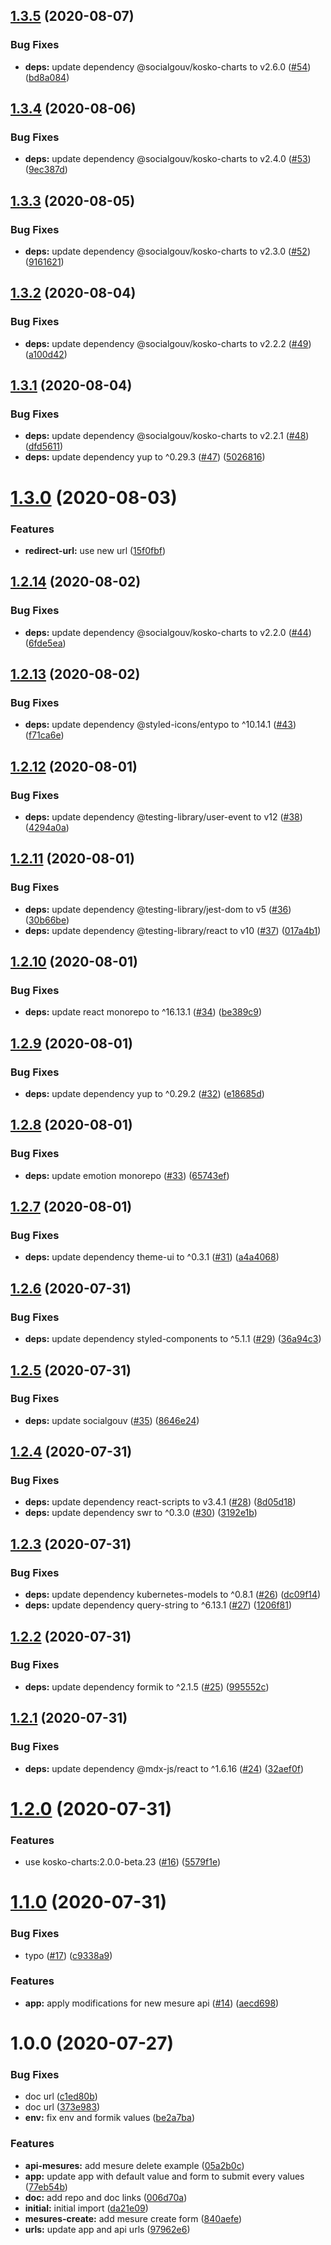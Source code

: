 ## [1.3.5](https://github.com/SocialGouv/emjpm-editor-app/compare/v1.3.4...v1.3.5) (2020-08-07)


### Bug Fixes

* **deps:** update dependency @socialgouv/kosko-charts to v2.6.0 ([#54](https://github.com/SocialGouv/emjpm-editor-app/issues/54)) ([bd8a084](https://github.com/SocialGouv/emjpm-editor-app/commit/bd8a0844480dd698e4830e79536b442be57dbd55))

## [1.3.4](https://github.com/SocialGouv/emjpm-editor-app/compare/v1.3.3...v1.3.4) (2020-08-06)


### Bug Fixes

* **deps:** update dependency @socialgouv/kosko-charts to v2.4.0 ([#53](https://github.com/SocialGouv/emjpm-editor-app/issues/53)) ([9ec387d](https://github.com/SocialGouv/emjpm-editor-app/commit/9ec387de49f2c610ff20505ecab4cb0f57d64fad))

## [1.3.3](https://github.com/SocialGouv/emjpm-editor-app/compare/v1.3.2...v1.3.3) (2020-08-05)


### Bug Fixes

* **deps:** update dependency @socialgouv/kosko-charts to v2.3.0 ([#52](https://github.com/SocialGouv/emjpm-editor-app/issues/52)) ([9161621](https://github.com/SocialGouv/emjpm-editor-app/commit/91616215b5d25642cf580571646e024e18695eeb))

## [1.3.2](https://github.com/SocialGouv/emjpm-editor-app/compare/v1.3.1...v1.3.2) (2020-08-04)


### Bug Fixes

* **deps:** update dependency @socialgouv/kosko-charts to v2.2.2 ([#49](https://github.com/SocialGouv/emjpm-editor-app/issues/49)) ([a100d42](https://github.com/SocialGouv/emjpm-editor-app/commit/a100d42ad0ae6a8f9c2d9029aa2c36f250e00742))

## [1.3.1](https://github.com/SocialGouv/emjpm-editor-app/compare/v1.3.0...v1.3.1) (2020-08-04)


### Bug Fixes

* **deps:** update dependency @socialgouv/kosko-charts to v2.2.1 ([#48](https://github.com/SocialGouv/emjpm-editor-app/issues/48)) ([dfd5611](https://github.com/SocialGouv/emjpm-editor-app/commit/dfd5611daf52452c662a87a93c4d058a2d640114))
* **deps:** update dependency yup to ^0.29.3 ([#47](https://github.com/SocialGouv/emjpm-editor-app/issues/47)) ([5026816](https://github.com/SocialGouv/emjpm-editor-app/commit/502681671422a7b82e4a82ed6ab89659866cc6fc))

# [1.3.0](https://github.com/SocialGouv/emjpm-editor-app/compare/v1.2.14...v1.3.0) (2020-08-03)


### Features

* **redirect-url:** use new url ([15f0fbf](https://github.com/SocialGouv/emjpm-editor-app/commit/15f0fbfddc3954aeb7eaccd7635c1de391d2af56))

## [1.2.14](https://github.com/SocialGouv/emjpm-editor-app/compare/v1.2.13...v1.2.14) (2020-08-02)


### Bug Fixes

* **deps:** update dependency @socialgouv/kosko-charts to v2.2.0 ([#44](https://github.com/SocialGouv/emjpm-editor-app/issues/44)) ([6fde5ea](https://github.com/SocialGouv/emjpm-editor-app/commit/6fde5ea66c585a0d6fe00c6e83114e7ec0183e29))

## [1.2.13](https://github.com/SocialGouv/emjpm-editor-app/compare/v1.2.12...v1.2.13) (2020-08-02)


### Bug Fixes

* **deps:** update dependency @styled-icons/entypo to ^10.14.1 ([#43](https://github.com/SocialGouv/emjpm-editor-app/issues/43)) ([f71ca6e](https://github.com/SocialGouv/emjpm-editor-app/commit/f71ca6e0bf979912b20040266d22178fcf7f15fd))

## [1.2.12](https://github.com/SocialGouv/emjpm-editor-app/compare/v1.2.11...v1.2.12) (2020-08-01)


### Bug Fixes

* **deps:** update dependency @testing-library/user-event to v12 ([#38](https://github.com/SocialGouv/emjpm-editor-app/issues/38)) ([4294a0a](https://github.com/SocialGouv/emjpm-editor-app/commit/4294a0a830b42d068dd5e85cc36e79773298ac58))

## [1.2.11](https://github.com/SocialGouv/emjpm-editor-app/compare/v1.2.10...v1.2.11) (2020-08-01)


### Bug Fixes

* **deps:** update dependency @testing-library/jest-dom to v5 ([#36](https://github.com/SocialGouv/emjpm-editor-app/issues/36)) ([30b66be](https://github.com/SocialGouv/emjpm-editor-app/commit/30b66be21c239b42d6b7de4e21342c4a61e482ed))
* **deps:** update dependency @testing-library/react to v10 ([#37](https://github.com/SocialGouv/emjpm-editor-app/issues/37)) ([017a4b1](https://github.com/SocialGouv/emjpm-editor-app/commit/017a4b1175f979f9d6e425bb28a3fd612fc4c954))

## [1.2.10](https://github.com/SocialGouv/emjpm-editor-app/compare/v1.2.9...v1.2.10) (2020-08-01)


### Bug Fixes

* **deps:** update react monorepo to ^16.13.1 ([#34](https://github.com/SocialGouv/emjpm-editor-app/issues/34)) ([be389c9](https://github.com/SocialGouv/emjpm-editor-app/commit/be389c92a64ecf0904fb09025faf1b0d5aace4b1))

## [1.2.9](https://github.com/SocialGouv/emjpm-editor-app/compare/v1.2.8...v1.2.9) (2020-08-01)


### Bug Fixes

* **deps:** update dependency yup to ^0.29.2 ([#32](https://github.com/SocialGouv/emjpm-editor-app/issues/32)) ([e18685d](https://github.com/SocialGouv/emjpm-editor-app/commit/e18685d703bb0bb6857d8ea4417848e5cd907ad9))

## [1.2.8](https://github.com/SocialGouv/emjpm-editor-app/compare/v1.2.7...v1.2.8) (2020-08-01)


### Bug Fixes

* **deps:** update emotion monorepo ([#33](https://github.com/SocialGouv/emjpm-editor-app/issues/33)) ([65743ef](https://github.com/SocialGouv/emjpm-editor-app/commit/65743ef30d46fd01a07d4814693a4dc89485b060))

## [1.2.7](https://github.com/SocialGouv/emjpm-editor-app/compare/v1.2.6...v1.2.7) (2020-08-01)


### Bug Fixes

* **deps:** update dependency theme-ui to ^0.3.1 ([#31](https://github.com/SocialGouv/emjpm-editor-app/issues/31)) ([a4a4068](https://github.com/SocialGouv/emjpm-editor-app/commit/a4a4068a463bec805b64bdb8c2afd0ff91f5569f))

## [1.2.6](https://github.com/SocialGouv/emjpm-editor-app/compare/v1.2.5...v1.2.6) (2020-07-31)


### Bug Fixes

* **deps:** update dependency styled-components to ^5.1.1 ([#29](https://github.com/SocialGouv/emjpm-editor-app/issues/29)) ([36a94c3](https://github.com/SocialGouv/emjpm-editor-app/commit/36a94c3b66b879051b32ecd0bde3ff2beb863ace))

## [1.2.5](https://github.com/SocialGouv/emjpm-editor-app/compare/v1.2.4...v1.2.5) (2020-07-31)


### Bug Fixes

* **deps:** update socialgouv ([#35](https://github.com/SocialGouv/emjpm-editor-app/issues/35)) ([8646e24](https://github.com/SocialGouv/emjpm-editor-app/commit/8646e2405ad6091b072de89cc3b753d24047b5ac))

## [1.2.4](https://github.com/SocialGouv/emjpm-editor-app/compare/v1.2.3...v1.2.4) (2020-07-31)


### Bug Fixes

* **deps:** update dependency react-scripts to v3.4.1 ([#28](https://github.com/SocialGouv/emjpm-editor-app/issues/28)) ([8d05d18](https://github.com/SocialGouv/emjpm-editor-app/commit/8d05d18bcc21cb1a51281f0045802fe12e59967e))
* **deps:** update dependency swr to ^0.3.0 ([#30](https://github.com/SocialGouv/emjpm-editor-app/issues/30)) ([3192e1b](https://github.com/SocialGouv/emjpm-editor-app/commit/3192e1bf02c09e4c0689750ea641e23dadd311dc))

## [1.2.3](https://github.com/SocialGouv/emjpm-editor-app/compare/v1.2.2...v1.2.3) (2020-07-31)


### Bug Fixes

* **deps:** update dependency kubernetes-models to ^0.8.1 ([#26](https://github.com/SocialGouv/emjpm-editor-app/issues/26)) ([dc09f14](https://github.com/SocialGouv/emjpm-editor-app/commit/dc09f14f48374fd9d13a35f68c3f69396b4f615c))
* **deps:** update dependency query-string to ^6.13.1 ([#27](https://github.com/SocialGouv/emjpm-editor-app/issues/27)) ([1206f81](https://github.com/SocialGouv/emjpm-editor-app/commit/1206f814eb004810866d2a42f50d144ce9b03863))

## [1.2.2](https://github.com/SocialGouv/emjpm-editor-app/compare/v1.2.1...v1.2.2) (2020-07-31)


### Bug Fixes

* **deps:** update dependency formik to ^2.1.5 ([#25](https://github.com/SocialGouv/emjpm-editor-app/issues/25)) ([995552c](https://github.com/SocialGouv/emjpm-editor-app/commit/995552c898cc67167ea1f439c2b993dcff747749))

## [1.2.1](https://github.com/SocialGouv/emjpm-editor-app/compare/v1.2.0...v1.2.1) (2020-07-31)


### Bug Fixes

* **deps:** update dependency @mdx-js/react to ^1.6.16 ([#24](https://github.com/SocialGouv/emjpm-editor-app/issues/24)) ([32aef0f](https://github.com/SocialGouv/emjpm-editor-app/commit/32aef0fc08e48da0e15d0a72c31b1d67a3b688e9))

# [1.2.0](https://github.com/SocialGouv/emjpm-editor-app/compare/v1.1.0...v1.2.0) (2020-07-31)


### Features

* use kosko-charts:2.0.0-beta.23 ([#16](https://github.com/SocialGouv/emjpm-editor-app/issues/16)) ([5579f1e](https://github.com/SocialGouv/emjpm-editor-app/commit/5579f1e1c01e0cbf41fbd2ad8440c86923b2ac01))

# [1.1.0](https://github.com/SocialGouv/emjpm-editor-app/compare/v1.0.0...v1.1.0) (2020-07-31)


### Bug Fixes

* typo ([#17](https://github.com/SocialGouv/emjpm-editor-app/issues/17)) ([c9338a9](https://github.com/SocialGouv/emjpm-editor-app/commit/c9338a9115b5ff3f6d2e066de5c4260035801540))


### Features

* **app:** apply modifications for new mesure api ([#14](https://github.com/SocialGouv/emjpm-editor-app/issues/14)) ([aecd698](https://github.com/SocialGouv/emjpm-editor-app/commit/aecd698b7c9f0c8bef37b4eb0e52d55372e382d6))

# 1.0.0 (2020-07-27)


### Bug Fixes

* doc url ([c1ed80b](https://github.com/SocialGouv/emjpm-editor-app/commit/c1ed80bb68ae2ed236637c5eba646d15d7ec6f57))
* doc url ([373e983](https://github.com/SocialGouv/emjpm-editor-app/commit/373e983116d7a4da270e06ada34c77d374c840a5))
* **env:** fix env and formik values ([be2a7ba](https://github.com/SocialGouv/emjpm-editor-app/commit/be2a7bab67a609c71c03da9e7c553bad97d3239f))


### Features

* **api-mesures:** add mesure delete example ([05a2b0c](https://github.com/SocialGouv/emjpm-editor-app/commit/05a2b0cf26cb93592a5edaeece4a6064aaa40b10))
* **app:** update app with default value and form to submit every values ([77eb54b](https://github.com/SocialGouv/emjpm-editor-app/commit/77eb54b29dfc5f329042cca82cf56a95e59ee183))
* **doc:** add repo and doc links ([006d70a](https://github.com/SocialGouv/emjpm-editor-app/commit/006d70a2053e42a488cb4cf75b5b241fa2ade6fd))
* **initial:** initial import ([da21e09](https://github.com/SocialGouv/emjpm-editor-app/commit/da21e098700223b511fb131c0bfeb38c6ae9207a))
* **mesures-create:** add mesure create form ([840aefe](https://github.com/SocialGouv/emjpm-editor-app/commit/840aefec1929f46ed85223f0cef11f2091766ac8))
* **urls:** update app and api urls ([97962e6](https://github.com/SocialGouv/emjpm-editor-app/commit/97962e62b0f8b3c5bec7fcf3cdc937ffab23bf64))

